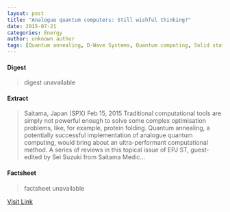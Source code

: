 ```yaml
---
layout: post
title: "Analogue quantum computers: Still wishful thinking?"
date: 2015-07-21
categories: Energy
author: unknown author
tags: [Quantum annealing, D-Wave Systems, Quantum computing, Solid state engineering, Areas of computer science, Quantum mechanics, Technology, Applied mathematics]
---
```



#### Digest
>digest unavailable

#### Extract
>Saitama, Japan (SPX) Feb 15, 2015 Traditional computational tools are simply not powerful enough to solve some complex optimisation problems, like, for example, protein folding. Quantum annealing, a potentially successful implementation of analogue quantum computing, would bring about an ultra-performant computational method. A series of reviews in this topical issue of EPJ ST, guest-edited by Sei Suzuki from Saitama Medic...

#### Factsheet
>factsheet unavailable

[Visit Link](http://www.spacedaily.com/reports/Analogue_quantum_computers_Still_wishful_thinking_999.html)


